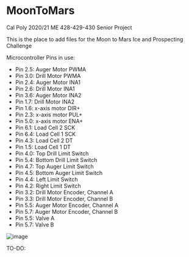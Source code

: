 # MoonToMars
Cal Poly 2020/21 ME 428-429-430 Senior Project

This is the place to add files for the Moon to Mars Ice and Prospecting Challenge

Microcontroller Pins in use:
- Pin 2.5: Auger Motor PWMA
- Pin 3.0: Drill Motor PWMA
- Pin 2.4: Auger Motor INA1
- Pin 2.6: Drill Motor INA1
- Pin 3.6: Auger Motor INA2
- Pin 1.7: Drill Motor INA2
- Pin 1.6: x-axis motor DIR+
- Pin 2.3: x-axis motor PUL+
- Pin 5.0: x-axis motor ENA+
- Pin 6.1: Load Cell 2 SCK
- Pin 6.4: Load Cell 1 SCK
- Pin 4.3: Load Cell 2 DT
- Pin 1.5: Load Cell 1 DT
- Pin 4.0: Top Drill Limit Switch
- Pin 5.4: Bottom Drill Limit Switch
- Pin 4.7: Top Auger Limit Switch
- Pin 4.5: Bottom Auger Limit Switch
- Pin 4.4: Left Limit Switch
- Pin 4.2: Right Limit Switch
- Pin 3.2: Drill Motor Encoder, Channel A
- Pin 3.3: Drill Motor Encoder, Channel B
- Pin 5.5: Auger Motor Encoder, Channel A
- Pin 5.7: Auger Motor Encoder, Channel B
- Pin 5.5: Valve A
- Pin 5.7: Valve B

![image](https://user-images.githubusercontent.com/77028155/118187782-4a027800-b3f4-11eb-80aa-f4b2dfb3fcf6.png)


TO-DO:
